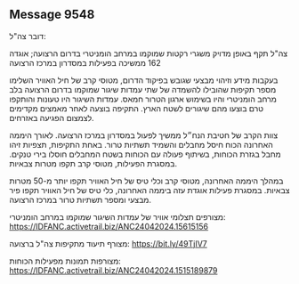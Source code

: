 ## Message 9548

דובר צה"ל:

צה"ל תקף באופן מדויק משגרי רקטות שמוקמו במרחב הומניטרי בדרום הרצועה; אוגדה 162 ממשיכה בפעילות במסדרון במרכז הרצועה

בעקבות מידע וזיהוי מבצעי שגובש בפיקוד הדרום, מטוסי קרב של חיל האוויר השלימו מספר תקיפות שהובילו להשמדה של שתי עמדות שיגור שמוקמו בדרום הרצועה בלב מרחב הומניטרי והיו בשימוש ארגון הטרור חמאס. עמדות השיגור היו טעונות והותקפו טרם בוצעו מהם שיגורים לשטח הארץ.
התקיפה בוצעה לאחר מאמצים מקדימים לצמצום הפגיעה באזרחים.

צוות הקרב של חטיבת הנח״ל ממשיך לפעול במסדרון במרכז הרצועה. לאורך היממה האחרונה הכוח חיסל מחבלים והשמיד תשתיות טרור.
באחת התקיפות, תצפיות זיהו מחבל בגזרת הכוחות, בשיתוף פעולה עם הכוחות בשטח המחבלים חוסלו בירי טנקים.
במסגרת הפעילות, מטוסי קרב תקפו מטרות צבאיות.

במהלך היממה האחרונה, מטוסי קרב וכלי טיס של חיל האוויר תקפו יותר מ-50 מטרות צבאיות. במסגרת פעילות אוגדת עזה ביממה האחרונה, כלי טיס של חיל האוויר תקפו פיר מבצעי ומספר תשתיות טרור במרכז הרצועה.

מצורפים תצלומי אוויר של עמדות השיגור שמוקמו במרחב הומניטרי: https://IDFANC.activetrail.biz/ANC24042024.15615156

מצורף תיעוד מתקיפות צה"ל ברצועה: https://bit.ly/49TjIV7

מצורפות תמונות מפעילות הכוחות: https://IDFANC.activetrail.biz/ANC24042024.1515189879

